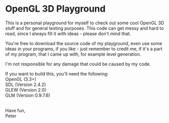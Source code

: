 # OpenGL 3D Playground

This is a personal playground for myself to check out some cool OpenGL 3D stuff and for general testing purposes.
This code can get messy and hard to read, since I always fill it with ideas - please don't mind that.

You're free to download the source code of my playground, even use some ideas in your programs, if you like - just remember to credit me, if it's a part of my program, that I came up with, for example level generation.

I'm not responsible for any damage that could be caused by my code.


If you want to build this, you'll need the following: <br />
  OpenGL  (3.3+)                                      <br />
  SDL     (Version 2.4.2)                             <br />
  GLEW    (Version 2.0)                               <br />
  GLM     (Version 0.9.7.6)                           <br />
  
<br />
Have fun,<br />
Peter
